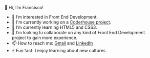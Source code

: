 👋 Hi, I’m Francisco!

- 👀 I’m interested in Front End Development.
- 💪 I'm currently working on a [Coderhouse project](https://github.com/franciccone/gina-artesanias).
- 🌱 I’m currently learning HTML5 and CSS3.
- 💞️ I’m looking to collaborate on any kind of Front End Development project to gain more experience.
- 📫 How to reach me: [Gmail](mailto:franciscociccone4@gmail.com) and [LinkedIn](https://www.linkedin.com/in/franciscociccone/)
- ⚡ Fun fact: I enjoy learning about new cultures.

<!---
franciccone/franciccone is a ✨ special ✨ repository because its `README.md` (this file) appears on your GitHub profile.
You can click the Preview link to take a look at your changes.
--->
